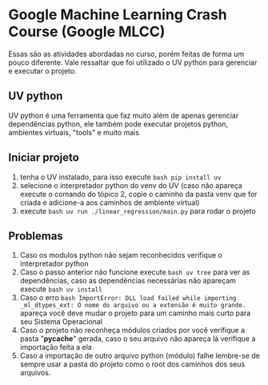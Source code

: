 # Google Machine Learning Crash Course (Google MLCC)

Essas são as atividades abordadas no curso, porém feitas de forma um pouco diferente. Vale ressaltar que foi utilizado o UV python para gerenciar e executar o projeto.

## UV python

UV python é uma ferramenta que faz muito além de apenas gerenciar dependências python, ele também pode executar projetos python, ambientes virtuais, "tools" e muito mais

## Iniciar projeto

1. tenha o UV instalado, para isso execute ```bash pip install uv```
2. selecione o interpretador python do venv do UV (caso não apareça execute o comando do tópico 2, copie o caminho da pasta venv que for criada e adicione-a aos caminhos de ambiente virtual)
3. execute ```bash uv run ./linear_regression/main.py``` para rodar o projeto

## Problemas

1. Caso os modulos python não sejam reconhecidos verifique o interpretador python
2. Caso o passo anterior não funcione execute ```bash uv tree``` para ver as dependências, caso as dependências necessárias não apareçam execute ```bash uv install```
3. Caso o erro ```bash ImportError: DLL load failed while importing _ml_dtypes_ext: O nome do arquivo ou a extensão é muito grande.``` apareça você deve mudar o projeto para um caminho mais curto para seu Sistema Operacional
4. Caso o projeto não reconheça módulos criados por você verifique a pasta "__pycache__" gerada, caso o seu arquivo não apareça lá verifique a importação feita a ela
5. Caso a importação de outro arquivo python (módulo) falhe lembre-se de sempre usar a pasta do projeto como o root dos caminhos dos seus arquivos.
